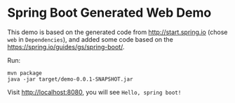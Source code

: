 Spring Boot Generated Web Demo
==============================

This demo is based on the generated code from <http://start.spring.io> (chose `web` in `Dependencies`),
and added some code based on the <https://spring.io/guides/gs/spring-boot/>.

Run:

```
mvn package
java -jar target/demo-0.0.1-SNAPSHOT.jar
```

Visit <http://localhost:8080>, you will see `Hello, spring boot!`
